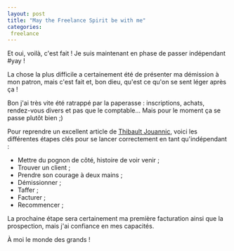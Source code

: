 ```yaml
---
layout: post
title: "May the Freelance Spirit be with me"
categories:
 freelance
---
```


Et oui, voilà, c'est fait ! Je suis maintenant en phase de passer indépendant #yay !

La chose la plus difficile a certainement été de présenter ma démission à mon patron, mais c'est fait et, bon dieu, qu'est ce qu'on se sent léger après ça !

Bon j'ai très vite été ratrappé par la paperasse : inscriptions, achats, rendez-vous divers et pas que le comptable... Mais pour le moment ça se passe plutôt bien ;)

Pour reprendre un excellent article de [Thibault Jouannic](http://www.miximum.fr/freelance-deux-ans-plus-tard%E2%80%A6.html), voici les différentes étapes clés pour se lancer correctement en tant qu'indépendant :

- Mettre du pognon de côté, histoire de voir venir ;
- Trouver un client ;
- Prendre son courage à deux mains ;
- Démissionner ;
- Taffer ;
- Facturer ;
- Recommencer ;

La prochaine étape sera certainement ma première facturation ainsi que la prospection, mais j'ai confiance en mes capacités.

À moi le monde des grands !
